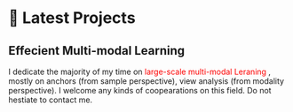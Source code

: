 # 📝 Latest Projects

## Effecient Multi-modal Learning
I dedicate the majority of my time on <font color="red">large-scale multi-modal Leraning </font>, mostly on anchors (from sample perspective), view analysis (from modality perspective). I welcome any kinds of coopearations on this field. Do not hestiate to contact me. 


